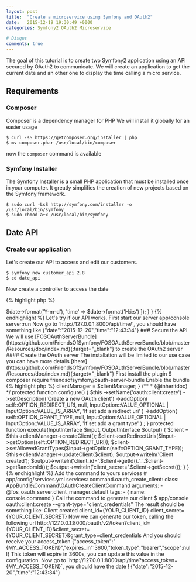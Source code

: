 ```yaml
---
layout: post
title:  "Create a microservice using Symfony and OAuth2"
date:   2015-12-19 19:30:49 +0000
categories: Symfony2 OAuth2 Microservice

# Disqus
comments: true
---
```


The goal of this tutorial is to create two Symfony2 application using an API secured by OAuth2 to communicate.
We will create an application to get the current date and an other one to display the time calling a micro service.

## Requirements

### Composer

Composer is a dependency manager for PHP
We will install it globally for an easier usage

    $ curl -sS https://getcomposer.org/installer | php
    $ mv composer.phar /usr/local/bin/composer

now the `composer` command is available

### Symfony Installer

The Symfony Installer is a small PHP application that must be installed once in your computer. It greatly simplifies the creation of new projects based on the Symfony framework.

    $ sudo curl -LsS http://symfony.com/installer -o /usr/local/bin/symfony
    $ sudo chmod a+x /usr/local/bin/symfony

## Date API

### Create our application

Let's create our API to access and edit our customers.

    $ symfony new customer_api 2.8
    $ cd date_api

Now create a controller to access the date

{% highlight php %}
<?php

// AppBundle/Controller/DateController.php

namespace AppBundle\Controller;

use Sensio\Bundle\FrameworkExtraBundle\Configuration\Method;
use Sensio\Bundle\FrameworkExtraBundle\Configuration\Route;
use Symfony\Component\HttpFoundation\JsonResponse;

/**
 * @Route("/api/time")
 */
class DateController
{
    /**
     * @Route("/")
     * @Method({"GET"})
     */
    public function getAction()
    {
        $date = new \DateTime();

        return new JsonResponse([
            'date' => $date->format('Y-m-d'),
            'time' => $date->format('H:i:s')
        ]);
    }
}
{% endhighlight %}

Let's try if our API works.
First start our server

    app/console server:run

Now go to `http://127.0.0.1:8000/api/time/`, you should have something like

    {"date":"2015-12-20","time":"12:43:34"}

### Secure the API

We will use [FOSOAuthServerBundle](https://github.com/FriendsOfSymfony/FOSOAuthServerBundle/blob/master/Resources/doc/index.md){:target="_blank"} to create the OAuth2 server

#### Create the OAuth server

The installation will be limited to our use case you can have more details [there](https://github.com/FriendsOfSymfony/FOSOAuthServerBundle/blob/master/Resources/doc/index.md){:target="_blank"}

First install the plugin

    $ composer require friendsofsymfony/oauth-server-bundle

Enable the bundle

{% highlight php %}
<?php
// app/AppKernel.php

public function registerBundles()
{
$bundles = array(
    // ...
    new FOS\OAuthServerBundle\FOSOAuthServerBundle(),
);
}
{% endhighlight %}

Now we need to create 2 entities to manage our OAuth credentials

{% highlight php %}
<?php
// AppBundle/Entity/Client.php

namespace AppBundle\Entity;

use FOS\OAuthServerBundle\Entity\Client as BaseClient;
use Doctrine\ORM\Mapping as ORM;

/**
 * @ORM\Entity
 */
class Client extends BaseClient
{
    /**
     * @ORM\Id
     * @ORM\Column(type="integer")
     * @ORM\GeneratedValue(strategy="AUTO")
     */
    protected $id;
}
{% endhighlight %}

The Client will store the `client_id` and `client_secret`.

{% highlight php %}
<?php
// AppBundle/Entity/AccessToken.php

namespace AppBundle\Entity;

use FOS\OAuthServerBundle\Entity\AccessToken as BaseAccessToken;
use Doctrine\ORM\Mapping as ORM;

/**
 * @ORM\Entity
 */
class AccessToken extends BaseAccessToken
{
    /**
     * @ORM\Id
     * @ORM\Column(type="integer")
     * @ORM\GeneratedValue(strategy="AUTO")
     */
    protected $id;

    /**
     * @ORM\ManyToOne(targetEntity="Client")
     * @ORM\JoinColumn(nullable=false)
     */
    protected $client;

}
{% endhighlight %}

The AccessToken will store the generated token from the Client.

To finish update the configuration

    # app/config/config.yml
    fos_oauth_server:
        db_driver: orm
        client_class:        AppBundle\Entity\Client
        access_token_class:  AppBundle\Entity\AccessToken
        refresh_token_class: FOS\OAuthServerBundle\Entity\RefreshToken # Not used in this example
        auth_code_class:     FOS\OAuthServerBundle\Entity\AuthCode # Not used in this example

Update the routing

    # app/config/routing.yml
    app:
        resource: "@AppBundle/Controller/"
        type:     annotation

    fos_oauth_server_token:
        resource: "@FOSOAuthServerBundle/Resources/config/routing/token.xml"

And edit the security

# app/config/security.yml
    security:
        providers:
            in_memory:
                memory: ~

        firewalls:
            oauth_token:
                pattern:    ^/oauth/v2/token
                security:   false

            api:
                pattern:    ^/api
                fos_oauth:  true
                stateless:  true

        access_control:
            # You can omit this if /api can be accessed both authenticated and anonymously
            - { path: ^/api, roles: [ IS_AUTHENTICATED_FULLY ] }


Now we will need an access token to access all the urls beginning by `/api`

If you try to access `http://127.0.0.1:8000/api/time`, you should have
`{"error":"access_denied","error_description":"OAuth2 authentication required"}`

#### Test our secured api

First we need to create a `client_id` and a `client_secret` to generate an `access_token`.
I have a command for that:

{% highlight php %}
<?php
// AppBundle/Command/OAuthCreateClientCommand.php

namespace AppBundle\Command;

use FOS\OAuthServerBundle\Entity\ClientManager;
use Symfony\Component\Console\Command\Command;
use Symfony\Component\Console\Input\InputInterface;
use Symfony\Component\Console\Input\InputOption;
use Symfony\Component\Console\Output\OutputInterface;

class OAuthCreateClientCommand extends Command
{
    const OPTION_REDIRECT_URI = 'redirect-uri';
    const OPTION_GRANT_TYPE = 'grant-type';

    /**
     * @var ClientManager
     */
    private $clientManager;

    public function __construct(ClientManager $clientManager)
    {
        parent::__construct();

        $this->clientManager = $clientManager;
    }

    /**
     * {@inheritdoc}
     */
    protected function configure()
    {
        $this
            ->setName('oauth:client:create')
            ->setDescription('Create a new OAuth client')
            ->addOption(
                self::OPTION_REDIRECT_URI,
                null,
                InputOption::VALUE_OPTIONAL | InputOption::VALUE_IS_ARRAY,
                'If set add a redirect uri'
            )
            ->addOption(
                self::OPTION_GRANT_TYPE,
                null,
                InputOption::VALUE_OPTIONAL | InputOption::VALUE_IS_ARRAY,
                'If set add a grant type'
            )
        ;
    }

    protected function execute(InputInterface $input, OutputInterface $output)
    {
        $client = $this->clientManager->createClient();
        $client->setRedirectUris($input->getOption(self::OPTION_REDIRECT_URI));
        $client->setAllowedGrantTypes($input->getOption(self::OPTION_GRANT_TYPE));
        $this->clientManager->updateClient($client);

        $output->writeln('Client created');
        $output->writeln('client_id='.$client->getId().'_'.$client->getRandomId());
        $output->writeln('client_secret='.$client->getSecret());
    }
}

{% endhighlight %}

Add the command to yours services

    # app/config/services.yml
    services:
        command.oauth_create_client:
            class: AppBundle\Command\OAuthCreateClientCommand
            arguments:
                - @fos_oauth_server.client_manager.default
            tags:
                -  { name: console.command }

Call the command to generate our client

    $ app/console oauth:client:create --grant-type="client_credentials"

The result should be something like:

    Client created
    client_id={YOUR_CLIENT_ID}
    client_secret={YOUR_CLIENT_SECRET}

Now we can generate our token, calling the following url

    http://127.0.0.1:8000/oauth/v2/token?client_id={YOUR_CLIENT_ID}&client_secret={YOUR_CLIENT_SECRET}&grant_type=client_credentials

And you should receive your access_token

    {"access_token":"{MY_ACCESS_TOKEN}","expires_in":3600,"token_type":"bearer","scope":null}

This token will expire in 3600s, you can update this value in the configuration.

Now go to `http://127.0.0.1:8000/api/time?access_token={MY_ACCESS_TOKEN}`, you should have the date !

    {"date":"2015-12-20","time":"12:43:34"}
